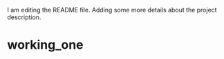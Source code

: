 I am editing the README file. Adding some more details about the project description.
# working_one
